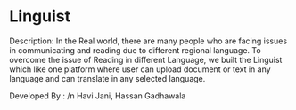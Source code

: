 # Linguist
Description:
In the Real world, there are many people who are facing issues in communicating and reading due to different regional language. 
To overcome the issue of Reading in different Language, we built the Linguist which like one platform where user can upload document or text in any language and can translate in any selected language.

Developed By : /n
Havi Jani, 
Hassan Gadhawala
